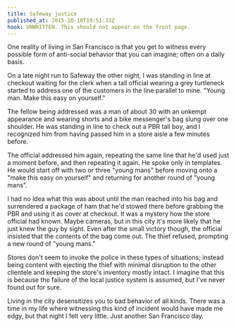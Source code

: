 ```yaml
---
title: Safeway justice
published_at: 2015-10-18T19:51:33Z
hook: UNWRITTEN. This should not appear on the front page.
---
```


One reality of living in San Francisco is that you get to witness every
possible form of anti-social behavior that you can imagine; often on a daily
basis.

On a late night run to Safeway the other night, I was standing in line at
checkout waiting for the clerk when a tall official wearing a grey turtleneck
started to address one of the customers in the line parallel to mine. "Young
man. Make this easy on yourself."

The fellow being addressed was a man of about 30 with an unkempt appearance and
wearing shorts and a bike messenger's bag slung over one shoulder. He was
standing in line to check out a PBR tall boy, and I recognized him from having
passed him in a store aisle a few minutes before.

The official addressed him again, repeating the same line that he'd used just a
moment before, and then repeating it again. He spoke only in templates. He
would start off with two or three "young mans" before moving onto a "make this
easy on yourself" and returning for another round of "young mans".

I had no idea what this was about until the man reached into his bag and
surrendered a package of ham that he'd stowed there before grabbing the PBR and
using it as cover at checkout. It was a mystery how the store official had
known. Maybe cameras, but in this city it's more likely that he just knew the
guy by sight. Even after the small victory though, the official insisted that
the contents of the bag come out. The thief refused, prompting a new round of
"young mans."

Stores don't seem to invoke the police in these types of situations; instead
being content with ejecting the thief with minimal disruption to the other
clientele and keeping the store's inventory mostly intact. I imagine that this
is because the failure of the local justice system is assumed, but I've never
found out for sure.

Living in the city desensitizes you to bad behavior of all kinds. There was a
time in my life where witnessing this kind of incident would have made me edgy,
but that night I felt very little. Just another San Francisco day.
